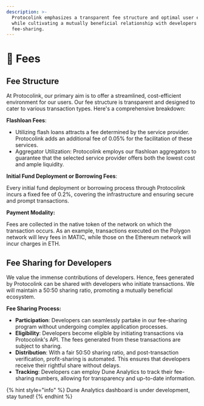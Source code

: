```yaml
---
description: >-
  Protocolink emphasizes a transparent fee structure and optimal user experience
  while cultivating a mutually beneficial relationship with developers through
  fee-sharing.
---
```


# 💎 Fees

## Fee Structure

At Protocolink, our primary aim is to offer a streamlined, cost-efficient environment for our users. Our fee structure is transparent and designed to cater to various transaction types. Here's a comprehensive breakdown:

**Flashloan Fees**:

* Utilizing flash loans attracts a fee determined by the service provider. Protocolink adds an additional fee of 0.05% for the facilitation of these services.
* Aggregator Utilization: Protocolink employs our flashloan aggregators to guarantee that the selected service provider offers both the lowest cost and ample liquidity.

**Initial Fund Deployment or Borrowing Fees**:

Every initial fund deployment or borrowing process through Protocolink incurs a fixed fee of 0.2%, covering the infrastructure and ensuring secure and prompt transactions.

**Payment Modality:**

Fees are collected in the native token of the network on which the transaction occurs. As an example, transactions executed on the Polygon network will levy fees in MATIC, while those on the Ethereum network will incur charges in ETH.

## Fee Sharing for Developers

We value the immense contributions of developers. Hence, fees generated by Protocolink can be shared with developers who initiate transactions. We will maintain a 50:50 sharing ratio, promoting a mutually beneficial ecosystem.

**Fee Sharing Process:**

* **Participation**: Developers can seamlessly partake in our fee-sharing program without undergoing complex application processes.
* **Eligibility**: Developers become eligible by initiating transactions via Protocolink's API. The fees generated from these transactions are subject to sharing.
* **Distribution**: With a fair 50:50 sharing ratio, and post-transaction verification, profit-sharing is automated. This ensures that developers receive their rightful share without delays.
* **Tracking**: Developers can employ Dune Analytics to track their fee-sharing numbers, allowing for transparency and up-to-date information.

{% hint style="info" %}
Dune Analytics dashboard is under development, stay tuned!
{% endhint %}

